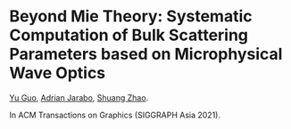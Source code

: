 # Beyond Mie Theory: Systematic Computation of Bulk Scattering Parameters based on Microphysical Wave Optics

[Yu Guo](https://tflsguoyu.github.io/), [Adrian Jarabo](http://giga.cps.unizar.es/~ajarabo/), [Shuang Zhao](https://shuangz.com/). 

In ACM Transactions on Graphics (SIGGRAPH Asia 2021). 